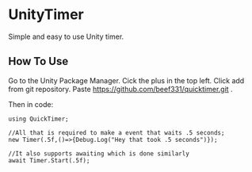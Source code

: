 # UnityTimer
Simple and easy to use Unity timer.

## How To Use
Go to the Unity Package Manager. Cick the plus in the top left. Click add from git repository. Paste https://github.com/beef331/quicktimer.git .

Then in code:
```
using QuickTimer;

//All that is required to make a event that waits .5 seconds;
new Timer(.5f,()=>{Debug.Log("Hey that took .5 seconds")});

//It also supports awaiting which is done similarly
await Timer.Start(.5f);
```
